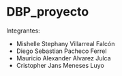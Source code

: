 # DBP_proyecto
Integrantes:
- Mishelle Stephany Villarreal Falcón
- Diego Sebastian Pacheco Ferrel
- Mauricio Alexander Alvarez Julca
- Cristopher Jans Meneses Luyo
